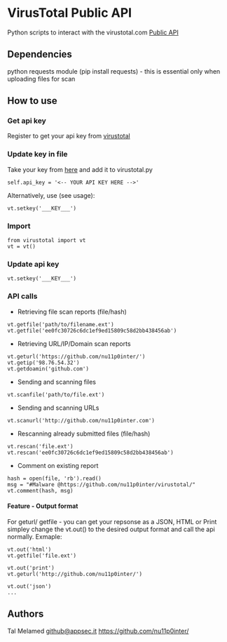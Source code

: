 VirusTotal Public API
==========
Python scripts to interact with the virustotal.com [Public API](https://www.virustotal.com/en/documentation/public-api/)

## Dependencies
python requests module (pip install requests) - this is essential only when uploading files for scan

## How to use
### Get api key
Register to get your api key from [virustotal](https://www.virustotal.com)
### Update key in file
Take your key from [here](https://www.virustotal.com/en/user/appsec/apikey/) and add it to virustotal.py
```
self.api_key = '<-- YOUR API KEY HERE -->'
```
Alternatively, use (see usage): 
```
vt.setkey('___KEY___')
```

### Import 
``` 
from virustotal import vt
vt = vt()
```

### Update api key
```
vt.setkey('___KEY___')
```

### API calls
* Retrieving file scan reports (file/hash)
```
vt.getfile('path/to/filename.ext')
vt.getfile('ee0fc30726c6dc1ef9ed15809c58d2bb438456ab')
```

* Retrieving URL/IP/Domain scan reports
```
vt.geturl('https://github.com/nu11p0inter/')
vt.getip('98.76.54.32')
vt.getdoamin('github.com')
```

* Sending and scanning files
```
vt.scanfile('path/to/file.ext')
```

* Sending and scanning URLs
```
vt.scanurl('http://github.com/nu11p0inter.com')
```

* Rescanning already submitted files (file/hash)
```
vt.rescan('file.ext')
vt.rescan('ee0fc30726c6dc1ef9ed15809c58d2bb438456ab')
```

* Comment on existing report
```
hash = open(file, 'rb').read()
msg = "#Malware @https://github.com/nu11p0inter/virustotal/"
vt.comment(hash, msg)
```

#### Feature - Output format
For geturl/ getfile - you can get your repsonse as a JSON, HTML or Print
simpley change the vt.out() to the desired output format and call the api normally. Exmaple:
```
vt.out('html')
vt.getfile('file.ext')

vt.out('print')
vt.geturl('http://github.com/nu11p0inter/')

vt.out('json')
...
```

## Authors
Tal Melamed <github@appsec.it>
https://github.com/nu11p0inter/
